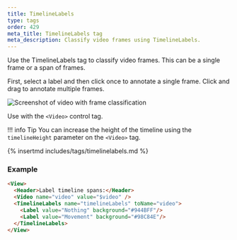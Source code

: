 ```yaml
---
title: TimelineLabels
type: tags
order: 429
meta_title: TimelineLabels tag
meta_description: Classify video frames using TimelineLabels.
---
```


Use the TimelineLabels tag to classify video frames. This can be a single frame or a span of frames.

First, select a label and then click once to annotate a single frame. Click and drag to annotate multiple frames.

![Screenshot of video with frame classification](../images/timelinelabels.png)

Use with the `<Video>` control tag.

!!! info Tip
    You can increase the height of the timeline using the `timelineHeight` parameter on the `<Video>` tag.

{% insertmd includes/tags/timelinelabels.md %}

### Example
```html
<View>
  <Header>Label timeline spans:</Header>
  <Video name="video" value="$video" />
  <TimelineLabels name="timelineLabels" toName="video">
    <Label value="Nothing" background="#944BFF"/>
    <Label value="Movement" background="#98C84E"/>
  </TimelineLabels>
</View>
```
